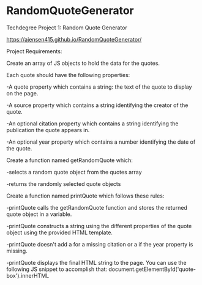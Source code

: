 # RandomQuoteGenerator
Techdegree Project 1: Random Quote Generator

https://ajensen415.github.io/RandomQuoteGenerator/

Project Requirements:

Create an array of JS objects to hold the data for the quotes.

Each quote should have the following properties:

 -A quote property which contains a string: the text of the quote to display on the page.
 
 -A source property which contains a string identifying the creator of the quote.
 
 -An optional citation property which contains a string identifying the publication the quote appears in.
 
 -An optional year property which contains a number identifying the date of the quote.
 
 
Create a function named getRandomQuote which:

 -selects a random quote object from the quotes array
 
 -returns the randomly selected quote objects
 
Create a function named printQuote which follows these rules:

 -printQuote calls the getRandomQuote function and stores the returned quote object in a variable.
 
 -printQuote constructs a string using the different properties of the quote object using the provided HTML template.
 
 -printQuote doesn't add a <span class="citation"> for a missing citation or a <span class="year"> if the year property is missing.
 
 -printQuote displays the final HTML string to the page. You can use the following JS snippet to accomplish that: document.getElementById('quote-box').innerHTML
 
